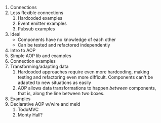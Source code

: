 1. Connections
1. Less flexible connections
	1. Hardcoded examples
	1. Event emitter examples
	1. Pubsub examples
1. Ideal
	* Components have no knowledge of each other
	* Can be tested and refactored independently
1. Intro to AOP
1. Simple AOP lib and examples
1. Connection examples
1. Transforming/adapting data
	1. Hardcoded approaches require even more hardcoding, making testing and refactoring even more difficult.  Components can't be adapted to new situations as easily
	1. AOP allows data transformations to happen *between* components, that is, along the line between two boxes.
1. Examples
1. Declarative AOP w/wire and meld
	1. TodoMVC
	2. Monty Hall?